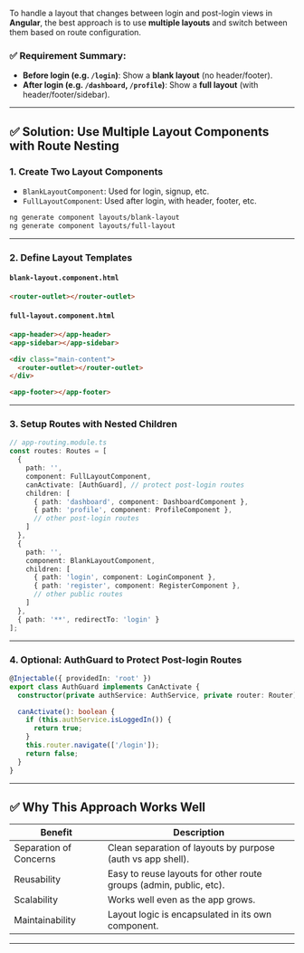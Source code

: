 To handle a layout that changes between login and post-login views in **Angular**, the best approach is to use **multiple layouts** and switch between them based on route configuration.

### ✅ Requirement Summary:

* **Before login (e.g. `/login`)**: Show a **blank layout** (no header/footer).
* **After login (e.g. `/dashboard`, `/profile`)**: Show a **full layout** (with header/footer/sidebar).

---

## ✅ Solution: Use Multiple Layout Components with Route Nesting

### 1. **Create Two Layout Components**

* `BlankLayoutComponent`: Used for login, signup, etc.
* `FullLayoutComponent`: Used after login, with header, footer, etc.

```bash
ng generate component layouts/blank-layout
ng generate component layouts/full-layout
```

---

### 2. **Define Layout Templates**

#### `blank-layout.component.html`

```html
<router-outlet></router-outlet>
```

#### `full-layout.component.html`

```html
<app-header></app-header>
<app-sidebar></app-sidebar>

<div class="main-content">
  <router-outlet></router-outlet>
</div>

<app-footer></app-footer>
```

---

### 3. **Setup Routes with Nested Children**

```ts
// app-routing.module.ts
const routes: Routes = [
  {
    path: '',
    component: FullLayoutComponent,
    canActivate: [AuthGuard], // protect post-login routes
    children: [
      { path: 'dashboard', component: DashboardComponent },
      { path: 'profile', component: ProfileComponent },
      // other post-login routes
    ]
  },
  {
    path: '',
    component: BlankLayoutComponent,
    children: [
      { path: 'login', component: LoginComponent },
      { path: 'register', component: RegisterComponent },
      // other public routes
    ]
  },
  { path: '**', redirectTo: 'login' }
];
```

---

### 4. **Optional: AuthGuard to Protect Post-login Routes**

```ts
@Injectable({ providedIn: 'root' })
export class AuthGuard implements CanActivate {
  constructor(private authService: AuthService, private router: Router) {}

  canActivate(): boolean {
    if (this.authService.isLoggedIn()) {
      return true;
    }
    this.router.navigate(['/login']);
    return false;
  }
}
```

---

## ✅ Why This Approach Works Well

| Benefit                | Description                                                        |
| ---------------------- | ------------------------------------------------------------------ |
| Separation of Concerns | Clean separation of layouts by purpose (auth vs app shell).        |
| Reusability            | Easy to reuse layouts for other route groups (admin, public, etc). |
| Scalability            | Works well even as the app grows.                                  |
| Maintainability        | Layout logic is encapsulated in its own component.                 |

---
